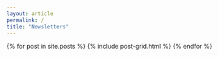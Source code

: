 ```yaml
---
layout: article
permalink: /
title: "Newsletters"
---
```


<div class="tiles">
{% for post in site.posts %}
	{% include post-grid.html %}
{% endfor %}
</div><!-- /.tiles -->